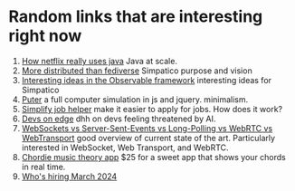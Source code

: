  # Random links that are interesting right now
  1. [How netflix really uses java](https://www.infoq.com/presentations/netflix-java/) Java at scale.
  2. [More distributed than fediverse](https://gist.github.com/loreanvictor/bddd8824c744024d338e935bd7e96707) Simpatico purpose and vision
  3. [Interesting ideas in the Observable framework](https://simonwillison.net/2024/Mar/3/interesting-ideas-in-observable-framework/#everything-reactive) interesting ideas for Simpatico
  4. [Puter](https://puter.com/app/code) a full computer simulation in js and jquery. minimalism.
  5. [Simplify job helper](https://simplify.jobs/) make it easier to apply for jobs. How does it work?
  6. [Devs on edge](https://world.hey.com/dhh/developers-are-on-edge-4dfcf9c1) dhh on devs feeling threatened by AI.
  7. [WebSockets vs Server-Sent-Events vs Long-Polling vs WebRTC vs WebTransport](https://rxdb.info/articles/websockets-sse-polling-webrtc-webtransport.html) good overview of current state of the art. Particularly interested in WebSocket, Web Transport, and WebRTC.
  8. [Chordie music theory app](https://chordieapp.com/) $25 for a sweet app that shows your chords in real time.
  9. [Who's hiring March 2024](https://news.ycombinator.com/item?id=39562986)

